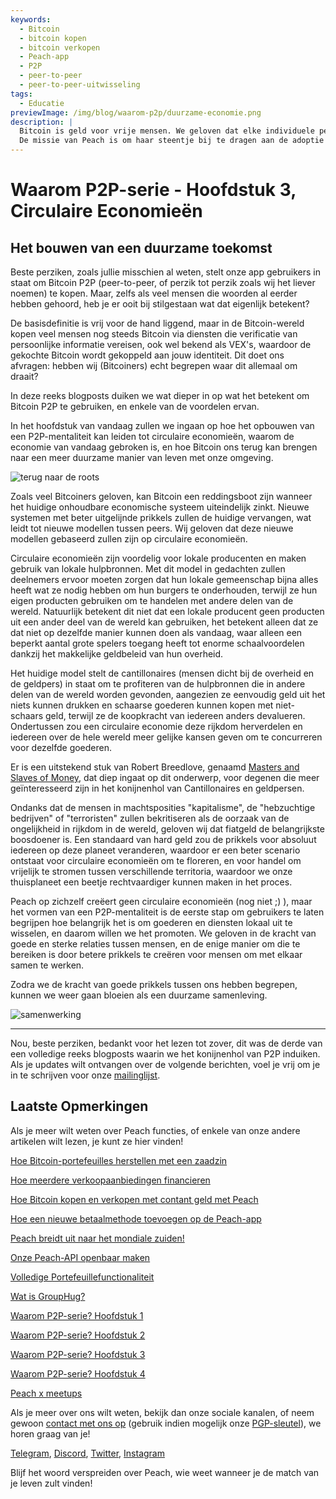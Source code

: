 ```yaml
---
keywords:
  - Bitcoin
  - bitcoin kopen
  - bitcoin verkopen
  - Peach-app
  - P2P
  - peer-to-peer
  - peer-to-peer-uitwisseling
tags:
  - Educatie
previewImage: /img/blog/waarom-p2p/duurzame-economie.png
description: |
  Bitcoin is geld voor vrije mensen. We geloven dat elke individuele persoon het recht heeft om te kiezen welk geld hij gebruikt om zijn rijkdom op te slaan, het resultaat van zijn werk, zijn tijd en energie.
  De missie van Peach is om haar steentje bij te dragen aan de adoptie van Bitcoin in handen van de mensen.
---
```


# Waarom P2P-serie - Hoofdstuk 3, Circulaire Economieën

## Het bouwen van een duurzame toekomst

Beste perziken, zoals jullie misschien al weten, stelt onze app gebruikers in staat om Bitcoin P2P (peer-to-peer, of perzik tot perzik zoals wij het liever noemen) te kopen. Maar, zelfs als veel mensen die woorden al eerder hebben gehoord, heb je er ooit bij stilgestaan wat dat eigenlijk betekent?

De basisdefinitie is vrij voor de hand liggend, maar in de Bitcoin-wereld kopen veel mensen nog steeds Bitcoin via diensten die verificatie van persoonlijke informatie vereisen, ook wel bekend als VEX's, waardoor de gekochte Bitcoin wordt gekoppeld aan jouw identiteit. Dit doet ons afvragen: hebben wij (Bitcoiners) echt begrepen waar dit allemaal om draait?

In deze reeks blogposts duiken we wat dieper in op wat het betekent om Bitcoin P2P te gebruiken, en enkele van de voordelen ervan.

In het hoofdstuk van vandaag zullen we ingaan op hoe het opbouwen van een P2P-mentaliteit kan leiden tot circulaire economieën, waarom de economie van vandaag gebroken is, en hoe Bitcoin ons terug kan brengen naar een meer duurzame manier van leven met onze omgeving.

![terug naar de roots](/img/blog/waarom-p2p/duurzaam.png)

Zoals veel Bitcoiners geloven, kan Bitcoin een reddingsboot zijn wanneer het huidige onhoudbare economische systeem uiteindelijk zinkt. Nieuwe systemen met beter uitgelijnde prikkels zullen de huidige vervangen, wat leidt tot nieuwe modellen tussen peers. Wij geloven dat deze nieuwe modellen gebaseerd zullen zijn op circulaire economieën.

Circulaire economieën zijn voordelig voor lokale producenten en maken gebruik van lokale hulpbronnen. Met dit model in gedachten zullen deelnemers ervoor moeten zorgen dat hun lokale gemeenschap bijna alles heeft wat ze nodig hebben om hun burgers te onderhouden, terwijl ze hun eigen producten gebruiken om te handelen met andere delen van de wereld. Natuurlijk betekent dit niet dat een lokale producent geen producten uit een ander deel van de wereld kan gebruiken, het betekent alleen dat ze dat niet op dezelfde manier kunnen doen als vandaag, waar alleen een beperkt aantal grote spelers toegang heeft tot enorme schaalvoordelen dankzij het makkelijke geldbeleid van hun overheid.

Het huidige model stelt de cantillonaires (mensen dicht bij de overheid en de geldpers) in staat om te profiteren van de hulpbronnen die in andere delen van de wereld worden gevonden, aangezien ze eenvoudig geld uit het niets kunnen drukken en schaarse goederen kunnen kopen met niet-schaars geld, terwijl ze de koopkracht van iedereen anders devalueren. Ondertussen zou een circulaire economie deze rijkdom herverdelen en iedereen over de hele wereld meer gelijke kansen geven om te concurreren voor dezelfde goederen.

Er is een uitstekend stuk van Robert Breedlove, genaamd [Masters and Slaves of Money](https://breedlove22.medium.com/masters-and-slaves-of-money-255ecc93404f), dat diep ingaat op dit onderwerp, voor degenen die meer geïnteresseerd zijn in het konijnenhol van Cantillonaires en geldpersen.

Ondanks dat de mensen in machtsposities "kapitalisme", de "hebzuchtige bedrijven" of "terroristen" zullen bekritiseren als de oorzaak van de ongelijkheid in rijkdom in de wereld, geloven wij dat fiatgeld de belangrijkste boosdoener is. Een standaard van hard geld zou de prikkels voor absoluut iedereen op deze planeet veranderen, waardoor er een beter scenario ontstaat voor circulaire economieën om te floreren, en voor handel om vrijelijk te stromen tussen verschillende territoria, waardoor we onze thuisplaneet een beetje rechtvaardiger kunnen maken in het proces.

Peach op zichzelf creëert geen circulaire economieën (nog niet ;) ), maar het vormen van een P2P-mentaliteit is de eerste stap om gebruikers te laten begrijpen hoe belangrijk het is om goederen en diensten lokaal uit te wisselen, en daarom willen we het promoten. We geloven in de kracht van goede en sterke relaties tussen mensen, en de enige manier om die te bereiken is door betere prikkels te creëren voor mensen om met elkaar samen te werken.

Zodra we de kracht van goede prikkels tussen ons hebben begrepen, kunnen we weer gaan bloeien als een duurzame samenleving.

![samenwerking](/img/blog/waarom-p2p/samenwerking.jpeg)

---

Nou, beste perziken, bedankt voor het lezen tot zover, dit was de derde van een volledige reeks blogposts waarin we het konijnenhol van P2P induiken. Als je updates wilt ontvangen over de volgende berichten, voel je vrij om je in te schrijven voor onze [mailinglijst](https://peachbitcoin.com).

## Laatste Opmerkingen

Als je meer wilt weten over Peach functies, of enkele van onze andere artikelen wilt lezen, je kunt ze hier vinden!

[Hoe Bitcoin-portefeuilles herstellen met een zaadzin](https://peachbitcoin.com/nl/blog/how-to-restore-peach-wallet/)

[Hoe meerdere verkoopaanbiedingen financieren](https://peachbitcoin.com/nl/blog/funding-multiple-sell-offers/)

[Hoe Bitcoin kopen en verkopen met contant geld met Peach](https://peachbitcoin.com/nl/blog/how-to-buy-and-sell-bitcoin-with-cash-using-peach/)

[Hoe een nieuwe betaalmethode toevoegen op de Peach-app](https://peachbitcoin.com/nl/blog/how-to-add-a-payment-method/)

[Peach breidt uit naar het mondiale zuiden!](https://peachbitcoin.com/nl/blog/peach-expands-to-the-global-south/)

[Onze Peach-API openbaar maken](https://peachbitcoin.com/nl/blog/making-our-peach-api-public/)

[Volledige Portefeuillefunctionaliteit](https://peachbitcoin.com/nl/blog/full-wallet-functionality/)

[Wat is GroupHug?](https://peachbitcoin.com/nl/blog/group-hug/)

[Waarom P2P-serie? Hoofdstuk 1](https://peachbitcoin.com/nl/blog/why-p2p-chapter-1/)

[Waarom P2P-serie? Hoofdstuk 2](https://peachbitcoin.com/nl/blog/why-p2p-chapter-2/)

[Waarom P2P-serie? Hoofdstuk 3](https://peachbitcoin.com/nl/blog/why-p2p-chapter-3-circular-economies/)

[Waarom P2P-serie? Hoofdstuk 4](https://peachbitcoin.com/nl/blog/why-p2p-chapter-4-chains-of-trust/)

[Peach x meetups](https://peachbitcoin.com/nl/blog/peach-for-meetups/)

Als je meer over ons wilt weten, bekijk dan onze sociale kanalen, of neem gewoon [contact met ons op](mailto:hello@peachbitcoin.com) (gebruik indien mogelijk onze [PGP-sleutel](https://keys.openpgp.org/vks/v1/by-fingerprint/48339A19645E2E53488E0E5479E1B270FACD1BD2)), we horen graag van je!

[Telegram](https://t.me/+GkOW1J-ixBBkZWRk), [Discord](https://discord.gg/ypeHz3SW54), [Twitter](https://twitter.com/peachbitcoin), [Instagram](https://instagram.com/peachbitcoin)

Blijf het woord verspreiden over Peach, wie weet wanneer je de match van je leven zult vinden!
